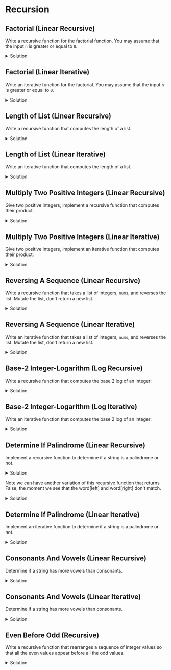 # Recursion

## Factorial (Linear Recursive)

Write a recursive function for the factorial function. You may assume that the input `n` is greater or equal to `0`.


<details>
<summary>Solution</summary>

<pre><code class="language-python">
def rec_factorial(n: int) -> int:
    if n == 0:
        return 1
    else:
        return n * rec_factorial(n-1)

print(
    rec_factorial(5),
    rec_factorial(3),
    rec_factorial(0),
)
</code></pre>
</details>

## Factorial (Linear Iterative)

Write an iterative function for the factorial. You may assume that the input `n` is 
greater or equal to `0`.

<details>
<summary>Solution</summary>

<pre><code class="language-python">
def iter_factorial(n: int) -> int:
    res = 1
    if n == 0: return res
    for i in range(1, n+1):
        res *= i
    return res

print(
    iter_factorial(5),
    iter_factorial(3),
    iter_factorial(0),
)
</code></pre>
</details>

## Length of List (Linear Recursive)

Write a recursive function that computes the length of a list.

<details>
<summary>Solution</summary>

<pre><code class="language-python">
def rec_len(nums: List) -> int:
    if nums == []:
        return 0
    else:
        return 1 + rec_len(nums[1:])

print(
    rec_len([1,2,3])
)
</code></pre>
</details>


## Length of List (Linear Iterative)

Write an iterative function that computes the length of a list.

<details>
<summary>Solution</summary>

<pre><code class="language-python">
def iter_len(nums: List) -> int:
    res = 0
    if nums == []:
        return res

    for _ in nums:
        res += 1
    return res

print(
    iter_len([1,2,3])
)
</code></pre>
</details>

## Multiply Two Positive Integers (Linear Recursive)

Give two positive integers, implement a recursive function that computes their product.

<details>
<summary>Solution</summary>

<pre><code class="language-python">
def rec_mul(x: int, y: int) -> int:
    if y == 1:
        return x
    else:
        return x + rec_mul(x, y-1)

print(
    rec_mul(3,4),
    rec_mul(4,3),

)

</code></pre>
</details>

## Multiply Two Positive Integers (Linear Iterative)

Give two positive integers, implement an iterative function that computes their product.

<details>
<summary>Solution</summary>

<pre><code class="language-python">
def iter_mul(x: int, y: int) -> int:
    res = 0
    for _ in range(y):
        res += x
    return res

print(
    iter_mul(3,4),
    iter_mul(4,3),
)
</code></pre>
</details>

## Reversing A Sequence (Linear Recursive)

Write a recursive function that takes a list of integers, `nums`, and reverses the list.
Mutate the list, don't return a new list.

<details>
<summary>Solution</summary>

<pre><code class="language-python">
def rec_reverse(nums: List[int], left: int, right: int) -> None:
    if left == right:
        return
    else:
        nums[left], nums[right] = nums[right], nums[left]
        return rec_reverse(nums, left+1, right-1)

nums = [1,2,3]
print(nums)
rec_reverse(nums,0, len(nums)-1)
print(nums)

</code></pre>
</details>


## Reversing A Sequence (Linear Iterative)

Write an iterative function that takes a list of integers, `nums`, and reverses the list.
Mutate the list, don't return a new list.

<details>
<summary>Solution</summary>

<pre><code class="language-python">
def iter_reverse(nums: List[int]) -> None:
    left, right = 0, len(nums)-1
    while left < right:
        nums[left], nums[right] = nums[right], nums[left]
    return

nums = [1,2,3]
print(nums)
iter_reverse(nums,0, len(nums)-1)
print(nums)

</code></pre>
</details>


## Base-2 Integer-Logarithm (Log Recursive)

Write a recursive function that computes the base 2 log of an integer:

<details>
<summary>Solution</summary>

<pre><code class="language-python">
def rec_log2(number: int) -> int:
    if number == 1:
        return 0
    else:
        return 1 + rec_log2(number // 2)

print(
    rec_log2(100)
)

</code></pre>
</details>

## Base-2 Integer-Logarithm (Log Iterative)

Write an iterative function that computes the base 2 log of an integer:

<details>
<summary>Solution</summary>

<pre><code class="language-python">
def iter_log2(number: int) -> int:
    res = 0
    while number > 1:
        res += 1
        number = number // 2
    return res

print(
    iter_log2(100)
)

</code></pre>
</details>

## Determine If Palindrome (Linear Recursive)

Implement a recursive function to determine if a string is a palindrome or not.

<details>
<summary>Solution</summary>

<pre><code class="language-python">
def rec_is_palindrome(word: str, left: int, right: int) -> bool:
    if left == right:
        return True
    else:
        current_check = (word[left] == word[right])
        return current_check and rec_is_palindrome(word, left+1, right-1)

word1 = "racecar"
word2 = "a"
word3 = "hello"
print(
    rec_is_palindrome(word1, 0, len(word1)-1),
    rec_is_palindrome(word2, 0, len(word2)-1),
    rec_is_palindrome(word3, 0, len(word3)-1),

)

</code></pre>
</details>

Note we can have another variation of this recursive function that returns False, the moment
we see that the word[left] and word[right] don't match.


<details>
<summary>Solution</summary>

<pre><code class="language-python">
def rec_is_palindrome(word: str, left: int, right: int) -> bool:
    if left == right:
        return True
    else:
        if word[left] != word[right]:
            return False
        return rec_is_palindrome(word, left+1, right-1)

word1 = "racecar"
word2 = "a"
word3 = "hello"
print(
    rec_is_palindrome(word1, 0, len(word1)-1),
    rec_is_palindrome(word2, 0, len(word2)-1),
    rec_is_palindrome(word3, 0, len(word3)-1),

)

</code></pre>
</details>

## Determine If Palindrome (Linear Iterative)

Implement an iterative function to determine if a string is a palindrome or not.

<details>
<summary>Solution</summary>

<pre><code class="language-python">
def iter_is_palindrome(word: str) -> bool:
    left, right = 0, len(word)-1
    while left < right:
        if word[left] != word[right]:
            return False
        left += 1
        right -=1
    return True


word1 = "racecar"
word2 = "a"
word3 = "hello"
print(
    iter_is_palindrome(word1, 0, len(word1)-1),
    iter_is_palindrome(word2, 0, len(word2)-1),
    iter_is_palindrome(word3, 0, len(word3)-1),

)

</code></pre>
</details>


## Consonants And Vowels (Linear Recursive)

Determine if a string has more vowels than consonants.

<details>
<summary>Solution</summary>

<pre><code class="language-python">
vowels = "aeiou"
def rec_more_vowels_than_consonants(s: str, 
                                cur_index: int, 
                                cons_count: int, 
                                vows_count: int) -> bool:
    if cur_index == 0:
        if s[cur_index] in vowels:
            vows_count += 1
        else:
            cons_count += 1

        return vows_count > cons_count
    else:
        if s[cur_index] in vowels:
            vows_count += 1
        else:
            cons_count += 1

        return more_vowels_than_consonants(s, 
                                            cur_index-1, 
                                            cons_count, 
                                            vows_count)


word1 = "hello"
word2 = "see"
print(
    rec_more_vowels_than_consonants(word1, 
                                cur_index = len(word1)-1, 
                                cons_count=0, 
                                vows_count=0),
    rec_more_vowels_than_consonants(word2, 
                                cur_index = len(word2)-1, 
                                cons_count=0, 
                                vows_count=0),
)
</code></pre>
</details>


## Consonants And Vowels (Linear Iterative)

Determine if a string has more vowels than consonants.

<details>
<summary>Solution</summary>

<pre><code class="language-python">
vowels = "aeiou"
def iter_more_vowels_than_consonants(s: str) -> bool:
    vow_count, con_count = 0, 0
    for char in s:
        if char in vowels:
            vow_count += 1
        else:
            con_count += 1
    return vow_count > con_count

word1 = "hello"
word2 = "see"
print(
    iter_more_vowels_than_consonants(word1),
    iter_more_vowels_than_consonants(word2),
)
</code></pre>
</details>

## Even Before Odd (Recursive)

Write a recursive function that rearranges a sequence of integer values so that all the even
values appear before all the odd values.

<details>
<summary>Solution</summary>

The trick is to keep track of two indices. Denote f the first index
and s the second index. If you encounter an odd element, hold the f index
and keep advancing the s index until you see an even number. Once you see 
an even number, swap the elements and advance the first index and the second
index. See below with the list [1,3,2,4]:

```
1 3 2 4
f s
f   s 
2 3 1 4
  f   s
2 4 1 3
    f s -> Done

the cases to consider is when when the corresponding elements num[f], num[s]
are the following (even, even), (eve, odd), (odd, even), (odd, odd). How you 
advance the pointer in each case.
```

<pre><code class="language-python">
def recur_even_before_odd(nums: List[int], f: int, s: int) -> None:
    if s == len(nums):
        return 
    else:
        if nums[f] % 2 == 1 and nums[s] % 2 == 0:
            nums[f], nums[s] = nums[s], nums[f]
            recur_even_before_odd(nums, f+1, s+1)
        elif nums[f] % 2 == 1 and nums[s] % 2 == 1:
            recur_even_before_odd(nums, f, s+1)
        elif nums[f] % 2 == 0 and nums[s] % 2 == 1:
            recur_even_before_odd(nums, f+1, s+1)
        else: # both are even
            recur_even_before_odd(nums, f+1, s+1)

nums = [1,2,3]
print(nums)
recur_even_before_odd(nums, 0, 1)
print(nums)

nums = [1,3,2,4]
print(nums)
recur_even_before_odd(nums, 0, 1)
print(nums)
</code></pre>
</details>




























